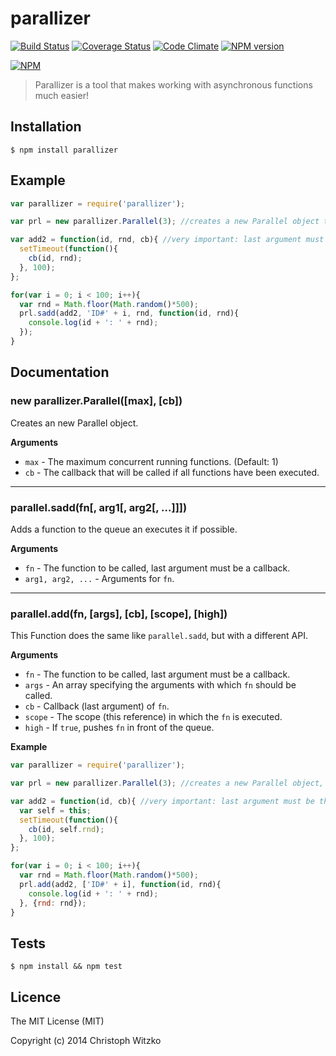 # parallizer
[![Build Status](https://api.travis-ci.org/christophwitzko/parallizer.svg?branch=master)](https://travis-ci.org/christophwitzko/parallizer) [![Coverage Status](https://coveralls.io/repos/christophwitzko/parallizer/badge.png?branch=master)](https://coveralls.io/r/christophwitzko/parallizer?branch=master) [![Code Climate](https://codeclimate.com/github/christophwitzko/parallizer.png)](https://codeclimate.com/github/christophwitzko/parallizer) [![NPM version](https://badge.fury.io/js/parallizer.svg)](http://badge.fury.io/js/parallizer)

[![NPM](https://nodei.co/npm/parallizer.png?downloads=true&stars=true)](https://nodei.co/npm/parallizer/)

> Parallizer is a tool that makes working with asynchronous functions much easier!

## Installation

    $ npm install parallizer

## Example

```js
var parallizer = require('parallizer');

var prl = new parallizer.Parallel(3); //creates a new Parallel object that will only run 3 functions at the same time.

var add2 = function(id, rnd, cb){ //very important: last argument must be the callback.
  setTimeout(function(){
    cb(id, rnd);
  }, 100);
};

for(var i = 0; i < 100; i++){
  var rnd = Math.floor(Math.random()*500);
  prl.sadd(add2, 'ID#' + i, rnd, function(id, rnd){
    console.log(id + ': ' + rnd);
  });
}

```

## Documentation

### new parallizer.Parallel([max], [cb])

Creates an new Parallel object.

__Arguments__

* `max` - The maximum concurrent running functions. (Default: 1)
* `cb` - The callback that will be called if all functions have been executed.

---------------------------------------

### parallel.sadd(fn[, arg1[, arg2[, ...]]])

Adds a function to the queue an executes it if possible.

__Arguments__

* `fn` - The function to be called, last argument must be a callback.
* `arg1, arg2, ...` - Arguments for `fn`.

---------------------------------------

### parallel.add(fn, [args], [cb], [scope], [high])

This Function does the same like `parallel.sadd`, but with a different API.

__Arguments__

* `fn` - The function to be called, last argument must be a callback.
* `args` - An array specifying the arguments with which `fn` should be called.
* `cb` - Callback (last argument) of `fn`.
* `scope` - The scope (this reference) in which the `fn` is executed.
* `high` - If `true`, pushes `fn` in front of the queue.


__Example__

```js
var parallizer = require('parallizer');

var prl = new parallizer.Parallel(3); //creates a new Parallel object, that will only run 3 functions at the same time.

var add2 = function(id, cb){ //very important: last argument must be the callback.
  var self = this;
  setTimeout(function(){
    cb(id, self.rnd);
  }, 100);
};

for(var i = 0; i < 100; i++){
  var rnd = Math.floor(Math.random()*500);
  prl.add(add2, ['ID#' + i], function(id, rnd){
    console.log(id + ': ' + rnd);
  }, {rnd: rnd});
}
```

## Tests

    $ npm install && npm test

## Licence

The MIT License (MIT)

Copyright (c) 2014 Christoph Witzko
